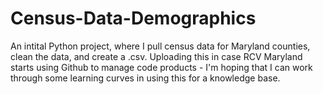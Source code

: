 # Census-Data-Demographics

An intital Python project, where I pull census data for Maryland counties, clean the data, and create a .csv. Uploading this in case RCV Maryland starts using Github to manage code products - I'm hoping that I can work through some learning curves in using this for a knowledge base.
